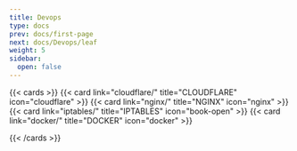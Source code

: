 ```yaml
---
title: Devops
type: docs
prev: docs/first-page
next: docs/Devops/leaf
weight: 5
sidebar:
  open: false
---
```


{{< cards >}}
  {{< card link="cloudflare/" title="CLOUDFLARE" icon="cloudflare" >}}
  {{< card link="nginx/" title="NGINX" icon="nginx" >}}
  {{< card link="iptables/" title="IPTABLES" icon="book-open" >}}
  {{< card link="docker/" title="DOCKER" icon="docker" >}}

{{< /cards >}}

